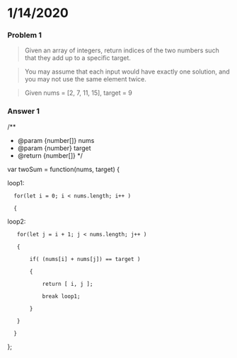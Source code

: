 # 1/14/2020

### Problem 1
  > Given an array of integers, return indices of the two numbers such that they add up to a specific target.

  > You may assume that each input would have exactly one solution, and you may not use the same element twice.
  
  > Given nums = [2, 7, 11, 15], target = 9
  
### Answer 1

  /**
 * @param {number[]} nums
 * @param {number} target
 * @return {number[]}
 */
 
  var twoSum = function(nums, target) {
  
  loop1:
      
      for(let i = 0; i < nums.length; i++ )
      
      {
  
  loop2:
       
       for(let j = i + 1; j < nums.length; j++ )
       
       {
           
           if( (nums[i] + nums[j]) == target )
           
           {
               
               return [ i, j ];
               
               break loop1;
           
           }
       
       }
      
      }
  
  };
